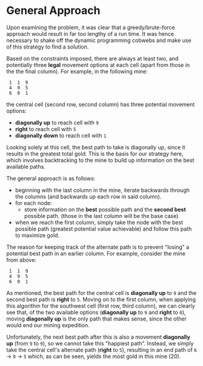 # General Approach

Upon examining the problem, it was clear that a greedy/brute-force approach would result in far too lengthy of a run time.
It was hence necessary to shake off the dynamic programming cobwebs and make use of this strategy to find a solution.

Based on the constraints imposed, there are always at least two, and potentially three **legal** movement options at each cell
(apart from those in the the final column). For example, in the following mine:

```
 1  1  9
 4  9  5
 6  0  1
```

the central cell (second row, second column) has three potential movement options:
- **diagonally up** to reach cell with `9`
- **right** to reach cell with `5`
- **diagonally down** to reach cell with `1`

Looking solely at this cell, the best path to take is diagonally up, since it results in the greatest total gold. This is the basis for our strategy here,
which involves backtracking to the mine to build up information on the best available paths.

The general approach is as follows:
- beginning with the last column in the mine, iterate backwards through the columns (and backwards up each row in said column).
- for each node:
  -  store information on the **best** possible path and the **second best** possible path. (those in the last column will be the base case)
- when we reach the first column, simply take the node with the best possible path (greatest potential value achievable) and follow this path to maximize gold.

The reason for keeping track of the alternate path is to prevent "losing" a potential best path in an earlier column. For example,
consider the mine from above:

```
 1  1  9
 4  9  5
 6  0  1
```

As mentioned, the best path for the central cell is **diagonally up** to `9` and the second best path is **right** to `5`.
Moving on to the first column, when applying this algorithm for the southwest cell (first row, third column), we can clearly see that, of the two available options
(**diagonally up** to `9` and **right** to `0`), moving **diagonally up** is the only path that makes sense, since the other would end our mining expedition.

Unfortunately, the next best path after this is also a movement **diagonally up** (from `9` to `9`), so we cannot take this "happiest path". Instead, we simply 
take the central cell's alternate path (**right** to `5`), resulting in an end path of `6` -> `9` -> `5` which, as can be seen, yields the most gold in this
mine (20).

